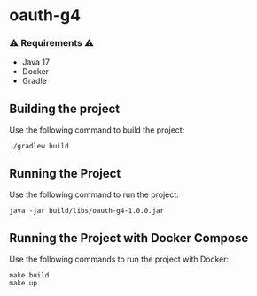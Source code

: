 # oauth-g4

### :warning: Requirements :warning:
* Java 17
* Docker
* Gradle

## Building the project
Use the following command to build the project:
```
./gradlew build
```

## Running the Project
Use the following command to run the project:
```
java -jar build/libs/oauth-g4-1.0.0.jar
```

## Running the Project with Docker Compose
Use the following commands to run the project with Docker:
```
make build
make up
```